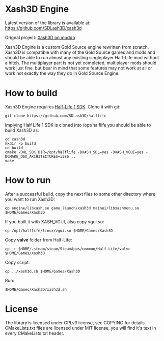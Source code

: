 # Xash3D Engine

Latest version of the library is available at:
https://github.com/SDLash3D/xash3d

Orignal project: [Xash3D on moddb](http://www.moddb.com/engines/xash3d-engine)

Xash3D Engine is a custom Gold Source engine rewritten from scratch. Xash3D
is compatible with many of the Gold Source games and mods and should be
able to run almost any existing singleplayer Half-Life mod without a hitch.
The multiplayer part is not yet completed, multiplayer mods should work just
fine, but bear in mind that some features may not work at all or work not
exactly the way they do in Gold Source Engine.

# How to build

Xash3D Engine requires [Half-Life 1 SDK](https://github.com/SDLash3D/halflife).
Clone it with git:

    git clone https://github.com/SDLash3D/halflife

Implying Half Life 1 SDK is cloned into /opt/halflife you should be able to
build Xash3D as:
    
    cd xash3d
    mkdir -p build
    cd build
    cmake -DHL_SDK_DIR=/opt/halflife -DXASH_SDL=yes -DXASH_VGUI=yes -DCMAKE_OSX_ARCHITECTURES=i386 ..
    make

# How to run    

After a successful build, copy the next files to some other directory where you want to run Xash3D:

    cp engine/libxash.so game_launch/xash3d mainui/libxashmenu.so $HOME/Games/Xash3D

If you built it with XASH_VGUI, also copy vgui.so:

    cp /opt/halflife/linux/vgui.so $HOME/Games/Xash3D

Copy **valve** folder from Half-Life:

    cp -r $HOME/.steam/steam/SteamApps/common/Half-Life/valve $HOME/Games/Xash3D
    
Copy script:

    cp ../xash3d.sh $HOME/Games/Xash3D

Run:

    $HOME/Games/Xash3D/xash3d.sh

# License

The library is licensed under GPLv3 license, see COPYING for details.
CMakeLists.txt files are licensed under MIT license, you will find it's text
in every CMakeLists.txt header.
